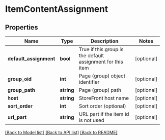 # ItemContentAssignment

## Properties
Name | Type | Description | Notes
------------ | ------------- | ------------- | -------------
**default_assignment** | **bool** | True if this group is the default assignment for this item | [optional] 
**group_oid** | **int** | Page (group) object identifier | [optional] 
**group_path** | **string** | Page (group) path | [optional] 
**host** | **string** | StoreFront host name | [optional] 
**sort_order** | **int** | Sort order (optional) | [optional] 
**url_part** | **string** | URL part if the item id is not used | [optional] 

[[Back to Model list]](../README.md#documentation-for-models) [[Back to API list]](../README.md#documentation-for-api-endpoints) [[Back to README]](../README.md)


